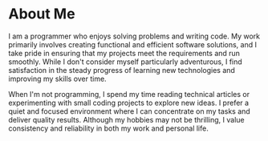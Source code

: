 # About Me

I am a programmer who enjoys solving problems and writing code. My work
primarily involves creating functional and efficient software solutions, and I
take pride in ensuring that my projects meet the requirements and run smoothly.
While I don't consider myself particularly adventurous, I find satisfaction in
the steady progress of learning new technologies and improving my skills over
time.


When I'm not programming, I spend my time reading technical articles or
experimenting with small coding projects to explore new ideas. I prefer a quiet
and focused environment where I can concentrate on my tasks and deliver quality
results. Although my hobbies may not be thrilling, I value consistency and
reliability in both my work and personal life.

